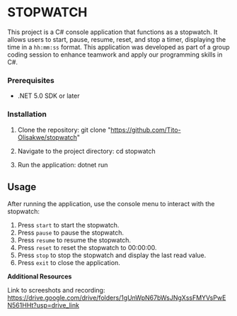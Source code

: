 # STOPWATCH

This project is a C# console application that functions as a stopwatch. It allows users to start, pause, resume, reset, and stop a timer, displaying the time in a `hh:mm:ss` format. This application was developed as part of a group coding session to enhance teamwork and apply our programming skills in C#.


### Prerequisites

- .NET 5.0 SDK or later

### Installation

1. Clone the repository:
git clone "https://github.com/Tito-Olisakwe/stopwatch"

2. Navigate to the project directory:
cd stopwatch

3. Run the application:
dotnet run

## Usage

After running the application, use the console menu to interact with the stopwatch:

1. Press `start` to start the stopwatch.
2. Press `pause` to pause the stopwatch.
3. Press `resume` to resume the stopwatch.
4. Press `reset` to reset the stopwatch to 00:00:00.
5. Press `stop` to stop the stopwatch and display the last read value.
6. Press `exit` to close the application.


**Additional Resources**

Link to screeshots and recording: https://drive.google.com/drive/folders/1gUnWpN67bWsJNgXssFMYVsPwEN561HHt?usp=drive_link